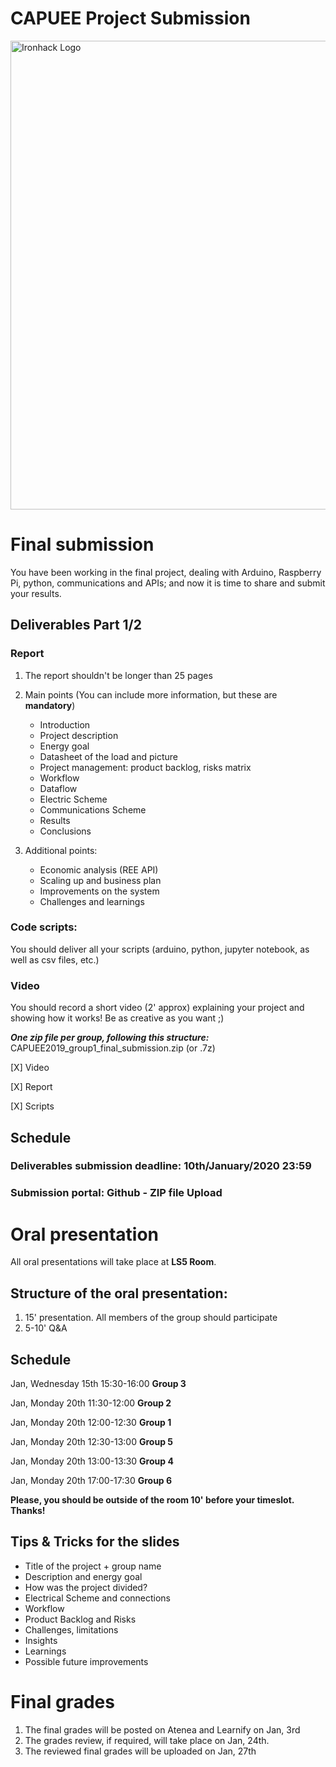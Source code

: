 # **CAPUEE Project Submission**


<img src="https://www.raconteur.net/wp-content/uploads/2019/02/FOE_p14_2.jpg" alt="Ironhack Logo" width="750"/>

# Final submission
 
 You have been working in the final project, dealing with Arduino, Raspberry Pi, python, communications and APIs; and now it is time to share and submit your results. 


 ## **Deliverables Part 1/2**
### Report 
1. The report shouldn't be longer than 25 pages
2. Main points (You can include more information, but these are **mandatory**)
    * Introduction
    * Project description
    * Energy goal
    * Datasheet of the load and picture
    * Project management: product backlog, risks matrix
    * Workflow
    * Dataflow
    * Electric Scheme
    * Communications Scheme 
    * Results
    * Conclusions 

3. Additional points: 
    * Economic analysis (REE API) 
    * Scaling up and business plan
    * Improvements on the system 
    * Challenges and learnings 
    

### Code scripts: 
You should deliver all your scripts (arduino, python, jupyter notebook, as well as csv files, etc.)
### Video 
You should record a short video (2' approx) explaining your project and showing how it works! Be as creative as you want ;) 

***One zip file per group, following this structure:*** 
    CAPUEE2019_group1_final_submission.zip (or .7z)

\[X] Video

\[X] Report 

\[X] Scripts

## Schedule 
 ### **Deliverables submission deadline**: 10th/January/2020 23:59
 ### **Submission portal:** Github - ZIP file Upload 
 

# Oral presentation

All oral presentations will take place at **LS5 Room**.

## Structure of the oral presentation: 
1. 15' presentation. All members of the group should participate
2. 5-10' Q&A

## Schedule 

Jan, Wednesday 15th 15:30-16:00 **Group 3** 

Jan, Monday 20th 11:30-12:00 **Group 2**

Jan, Monday 20th 12:00-12:30 **Group 1**

Jan, Monday 20th 12:30-13:00 **Group 5**

Jan, Monday 20th 13:00-13:30 **Group 4**

Jan, Monday 20th 17:00-17:30 **Group 6**


**Please, you should be outside of the room 10' before your timeslot. Thanks!**


## Tips & Tricks for the slides
* Title of the project + group name
* Description and energy goal 
* How was the project divided? 
* Electrical Scheme and connections
* Workflow 
* Product Backlog and Risks
* Challenges, limitations
* Insights 
* Learnings 
* Possible future improvements 

# Final grades

1. The final grades will be posted on Atenea and Learnify on Jan, 3rd
2. The grades review, if required, will take place on Jan, 24th. 
3. The reviewed final grades will be uploaded on Jan, 27th


